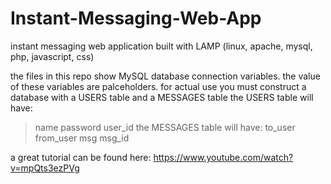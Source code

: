 # Instant-Messaging-Web-App
instant messaging web application built with LAMP (linux, apache, mysql, php, javascript, css)

the files in this repo show MySQL database connection variables. the value of these variables are palceholders.
for actual use you must construct a database with a USERS table and a MESSAGES table
the USERS table will have:
>name
>password
>user_id
the MESSAGES table will have:
>to_user
>from_user
>msg
>msg_id

a great tutorial can be found here:
https://www.youtube.com/watch?v=mpQts3ezPVg
